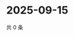 # 2025-09-15

共 0 条

<!-- BEGIN ZHIHUVIDEO -->
<!-- 最后更新时间 Mon Sep 15 2025 19:09:26 GMT+0800 (China Standard Time) -->

<!-- END ZHIHUVIDEO -->

